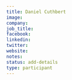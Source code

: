 ```yaml
---
title: Daniel Cuthbert
image:
company:
job_title:
facebook:
linkedin:
twitter:
website:
notes:
status: add-details
type: participant
---
```


<!-- put more details about participant here -->